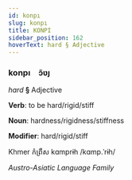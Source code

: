 ```yaml
---
id: konpı
slug: konpı
title: KONPI
sidebar_position: 162
hoverText: hard § Adjective
---
```


### konpı&emsp;<span kind="abugida">ɔ̃ʋȷ</span>

*hard* **§** Adjective

**Verb**: to be hard/rigid/stiff

**Noun**: hardness/rigidness/stiffness

**Modifier**: hard/rigid/stiff

Khmer កំព្រឹស kɑmprɨh /kɑmp.ˈrɨh/

*Austro-Asiatic Language Family*